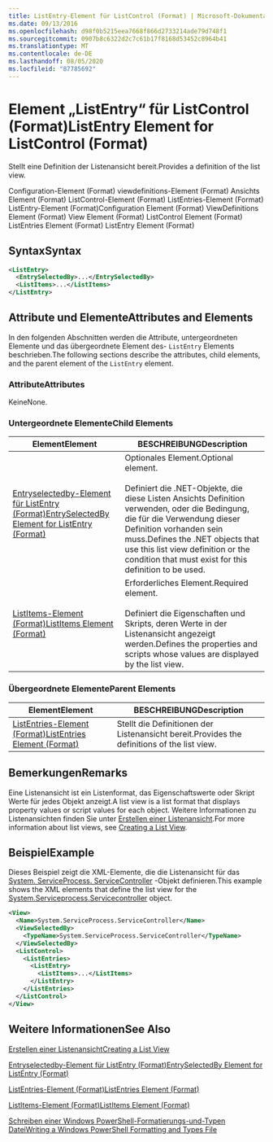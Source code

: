 ```yaml
---
title: ListEntry-Element für ListControl (Format) | Microsoft-Dokumentation
ms.date: 09/13/2016
ms.openlocfilehash: d98f0b5215eea7668f866d2733214ade79d748f1
ms.sourcegitcommit: 0907b8c6322d2c7c61b17f8168d53452c8964b41
ms.translationtype: MT
ms.contentlocale: de-DE
ms.lasthandoff: 08/05/2020
ms.locfileid: "87785692"
---
```

# <a name="listentry-element-for-listcontrol-format"></a><span data-ttu-id="ddeaf-102">Element „ListEntry“ für ListControl (Format)</span><span class="sxs-lookup"><span data-stu-id="ddeaf-102">ListEntry Element for ListControl (Format)</span></span>

<span data-ttu-id="ddeaf-103">Stellt eine Definition der Listenansicht bereit.</span><span class="sxs-lookup"><span data-stu-id="ddeaf-103">Provides a definition of the list view.</span></span>

<span data-ttu-id="ddeaf-104">Configuration-Element (Format) viewdefinitions-Element (Format) Ansichts Element (Format) ListControl-Element (Format) ListEntries-Element (Format) ListEntry-Element (Format)</span><span class="sxs-lookup"><span data-stu-id="ddeaf-104">Configuration Element (Format) ViewDefinitions Element (Format) View Element (Format) ListControl Element (Format) ListEntries Element (Format) ListEntry Element (Format)</span></span>

## <a name="syntax"></a><span data-ttu-id="ddeaf-105">Syntax</span><span class="sxs-lookup"><span data-stu-id="ddeaf-105">Syntax</span></span>

```xml
<ListEntry>
  <EntrySelectedBy>...</EntrySelectedBy>
  <ListItems>...</ListItems>
</ListEntry>
```

## <a name="attributes-and-elements"></a><span data-ttu-id="ddeaf-106">Attribute und Elemente</span><span class="sxs-lookup"><span data-stu-id="ddeaf-106">Attributes and Elements</span></span>

<span data-ttu-id="ddeaf-107">In den folgenden Abschnitten werden die Attribute, untergeordneten Elemente und das übergeordnete Element des- `ListEntry` Elements beschrieben.</span><span class="sxs-lookup"><span data-stu-id="ddeaf-107">The following sections describe the attributes, child elements, and the parent element of the `ListEntry` element.</span></span>

### <a name="attributes"></a><span data-ttu-id="ddeaf-108">Attribute</span><span class="sxs-lookup"><span data-stu-id="ddeaf-108">Attributes</span></span>

<span data-ttu-id="ddeaf-109">Keine</span><span class="sxs-lookup"><span data-stu-id="ddeaf-109">None.</span></span>

### <a name="child-elements"></a><span data-ttu-id="ddeaf-110">Untergeordnete Elemente</span><span class="sxs-lookup"><span data-stu-id="ddeaf-110">Child Elements</span></span>

|<span data-ttu-id="ddeaf-111">Element</span><span class="sxs-lookup"><span data-stu-id="ddeaf-111">Element</span></span>|<span data-ttu-id="ddeaf-112">BESCHREIBUNG</span><span class="sxs-lookup"><span data-stu-id="ddeaf-112">Description</span></span>|
|-------------|-----------------|
|[<span data-ttu-id="ddeaf-113">Entryselectedby-Element für ListEntry (Format)</span><span class="sxs-lookup"><span data-stu-id="ddeaf-113">EntrySelectedBy Element for ListEntry (Format)</span></span>](./entryselectedby-element-for-listentry-for-listcontrol-format.md)|<span data-ttu-id="ddeaf-114">Optionales Element.</span><span class="sxs-lookup"><span data-stu-id="ddeaf-114">Optional element.</span></span><br /><br /> <span data-ttu-id="ddeaf-115">Definiert die .NET-Objekte, die diese Listen Ansichts Definition verwenden, oder die Bedingung, die für die Verwendung dieser Definition vorhanden sein muss.</span><span class="sxs-lookup"><span data-stu-id="ddeaf-115">Defines the .NET objects that use this list view definition or the condition that must exist for this definition to be used.</span></span>|
|[<span data-ttu-id="ddeaf-116">ListItems-Element (Format)</span><span class="sxs-lookup"><span data-stu-id="ddeaf-116">ListItems Element (Format)</span></span>](./listitems-element-for-listentry-for-listcontrol-format.md)|<span data-ttu-id="ddeaf-117">Erforderliches Element.</span><span class="sxs-lookup"><span data-stu-id="ddeaf-117">Required element.</span></span><br /><br /> <span data-ttu-id="ddeaf-118">Definiert die Eigenschaften und Skripts, deren Werte in der Listenansicht angezeigt werden.</span><span class="sxs-lookup"><span data-stu-id="ddeaf-118">Defines the properties and scripts whose values are displayed by the list view.</span></span>|

### <a name="parent-elements"></a><span data-ttu-id="ddeaf-119">Übergeordnete Elemente</span><span class="sxs-lookup"><span data-stu-id="ddeaf-119">Parent Elements</span></span>

|<span data-ttu-id="ddeaf-120">Element</span><span class="sxs-lookup"><span data-stu-id="ddeaf-120">Element</span></span>|<span data-ttu-id="ddeaf-121">BESCHREIBUNG</span><span class="sxs-lookup"><span data-stu-id="ddeaf-121">Description</span></span>|
|-------------|-----------------|
|[<span data-ttu-id="ddeaf-122">ListEntries-Element (Format)</span><span class="sxs-lookup"><span data-stu-id="ddeaf-122">ListEntries Element (Format)</span></span>](./listentries-element-for-listcontrol-format.md)|<span data-ttu-id="ddeaf-123">Stellt die Definitionen der Listenansicht bereit.</span><span class="sxs-lookup"><span data-stu-id="ddeaf-123">Provides the definitions of the list view.</span></span>|

## <a name="remarks"></a><span data-ttu-id="ddeaf-124">Bemerkungen</span><span class="sxs-lookup"><span data-stu-id="ddeaf-124">Remarks</span></span>

<span data-ttu-id="ddeaf-125">Eine Listenansicht ist ein Listenformat, das Eigenschaftswerte oder Skript Werte für jedes Objekt anzeigt.</span><span class="sxs-lookup"><span data-stu-id="ddeaf-125">A list view is a list format that displays property values or script values for each object.</span></span> <span data-ttu-id="ddeaf-126">Weitere Informationen zu Listenansichten finden Sie unter [Erstellen einer Listenansicht](./creating-a-list-view.md).</span><span class="sxs-lookup"><span data-stu-id="ddeaf-126">For more information about list views, see [Creating a List View](./creating-a-list-view.md).</span></span>

## <a name="example"></a><span data-ttu-id="ddeaf-127">Beispiel</span><span class="sxs-lookup"><span data-stu-id="ddeaf-127">Example</span></span>

<span data-ttu-id="ddeaf-128">Dieses Beispiel zeigt die XML-Elemente, die die Listenansicht für das [System. ServiceProcess. ServiceController](/dotnet/api/System.ServiceProcess.ServiceController) -Objekt definieren.</span><span class="sxs-lookup"><span data-stu-id="ddeaf-128">This example shows the XML elements that define the list view for the [System.Serviceprocess.Servicecontroller](/dotnet/api/System.ServiceProcess.ServiceController) object.</span></span>

```xml
<View>
  <Name>System.ServiceProcess.ServiceController</Name>
  <ViewSelectedBy>
    <TypeName>System.ServiceProcess.ServiceController</TypeName>
  </ViewSelectedBy>
  <ListControl>
    <ListEntries>
      <ListEntry>
        <ListItems>...</ListItems>
      </ListEntry>
    </ListEntries>
  </ListControl>
</View>
```

## <a name="see-also"></a><span data-ttu-id="ddeaf-129">Weitere Informationen</span><span class="sxs-lookup"><span data-stu-id="ddeaf-129">See Also</span></span>

[<span data-ttu-id="ddeaf-130">Erstellen einer Listenansicht</span><span class="sxs-lookup"><span data-stu-id="ddeaf-130">Creating a List View</span></span>](./creating-a-list-view.md)

[<span data-ttu-id="ddeaf-131">Entryselectedby-Element für ListEntry (Format)</span><span class="sxs-lookup"><span data-stu-id="ddeaf-131">EntrySelectedBy Element for ListEntry (Format)</span></span>](./entryselectedby-element-for-listentry-for-listcontrol-format.md)

[<span data-ttu-id="ddeaf-132">ListEntries-Element (Format)</span><span class="sxs-lookup"><span data-stu-id="ddeaf-132">ListEntries Element (Format)</span></span>](./listentries-element-for-listcontrol-format.md)

[<span data-ttu-id="ddeaf-133">ListItems-Element (Format)</span><span class="sxs-lookup"><span data-stu-id="ddeaf-133">ListItems Element (Format)</span></span>](./listitems-element-for-listentry-for-listcontrol-format.md)

[<span data-ttu-id="ddeaf-134">Schreiben einer Windows PowerShell-Formatierungs-und-Typen Datei</span><span class="sxs-lookup"><span data-stu-id="ddeaf-134">Writing a Windows PowerShell Formatting and Types File</span></span>](./writing-a-powershell-formatting-file.md)
